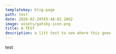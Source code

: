 ```yaml
---
templatekey: blog-page
path: test
date: 2020-02-20T03:48:02.286Z
image: assets/gatsby-icon.png
title: A TEST
description: a litt test to see where this goes
---
```

test
